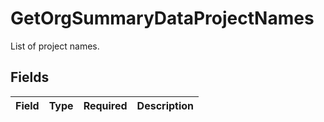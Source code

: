 # GetOrgSummaryDataProjectNames

List of project names.


## Fields

| Field       | Type        | Required    | Description |
| ----------- | ----------- | ----------- | ----------- |